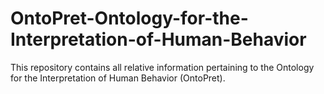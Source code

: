 # OntoPret-Ontology-for-the-Interpretation-of-Human-Behavior
This repository contains all relative information pertaining to the Ontology for the Interpretation of Human Behavior (OntoPret). 
